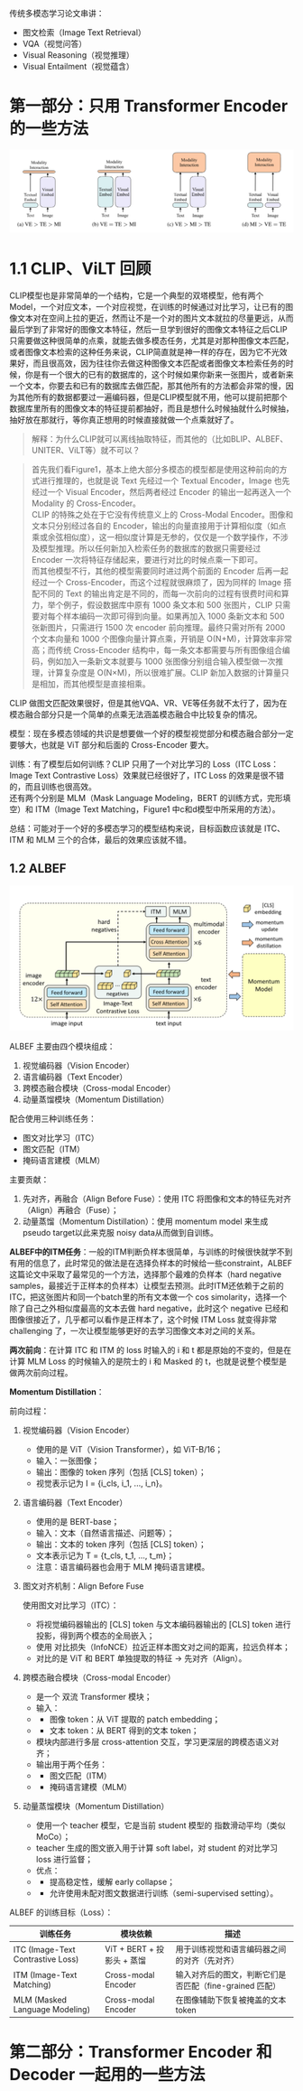 传统多模态学习论文串讲：
- 图文检索（Image Text Retrieval）
- VQA（视觉问答）
- Visual Reasoning（视觉推理）
- Visual Entailment（视觉蕴含）

# 第一部分：只用 Transformer Encoder 的一些方法

![Figure1](../images/MML论文串讲_Figure1.png)

# 1.1 CLIP、ViLT 回顾

CLIP模型也是非常简单的一个结构，它是一个典型的双塔模型，他有两个Model，一个对应文本，一个对应视觉，在训练的时候通过对比学习，让已有的图像文本对在空间上拉的更近，然而让不是一个对的图片文本就拉的尽量更远，从而最后学到了非常好的图像文本特征，然后一旦学到很好的图像文本特征之后CLIP只需要做这种很简单的点乘，就能去做多模态任务，尤其是对那种图像文本匹配，或者图像文本检索的这种任务来说，CLIP简直就是神一样的存在，因为它不光效果好，而且很高效，因为往往你去做这种图像文本匹配或者图像文本检索任务的时候，你是有一个很大的已有的数据库的，这个时候如果你新来一张图片，或者新来一个文本，你要去和已有的数据库去做匹配，那其他所有的方法都会非常的慢，因为其他所有的数据都要过一遍编码器，但是CLIP模型就不用，他可以提前把那个数据库里所有的图像文本的特征提前都抽好，而且是想什么时候抽就什么时候抽，抽好放在那就行，等你真正想用的时候直接就做一个点乘就好了。

> 解释：为什么CLIP就可以离线抽取特征，而其他的（比如BLIP、ALBEF、UNITER、ViLT等）就不可以？

> 首先我们看Figure1，基本上绝大部分多模态的模型都是使用这种前向的方式进行推理的，也就是说 Text 先经过一个 Textual Encoder，Image 也先经过一个 Visual Encoder，然后两者经过 Encoder 的输出一起再送入一个 Modality 的 Cross-Encoder。     
CLIP 的特殊之处在于它没有传统意义上的 Cross-Modal Encoder。图像和文本只分别经过各自的 Encoder，输出的向量直接用于计算相似度（如点乘或余弦相似度），这一相似度计算是无参的，仅仅是一个数学操作，不涉及模型推理。所以任何新加入检索任务的数据库的数据只需要经过 Encoder 一次将特征存储起来，要进行对比的时候点乘一下即可。      
而其他模型不行，其他的模型需要同时进过两个前面的 Encoder 后再一起经过一个 Cross-Encoder，而这个过程就很麻烦了，因为同样的 Image 搭配不同的 Text 的输出肯定是不同的，而每一次前向的过程有很费时间和算力，举个例子，假设数据库中原有 1000 条文本和 500 张图片，CLIP 只需要对每个样本编码一次即可得到向量。如果再加入 1000 条新文本和 500 张新图片，只需进行 1500 次 encoder 前向推理。最终只需对所有 2000 个文本向量和 1000 个图像向量计算点乘，开销是 O(N+M)，计算效率非常高；而传统 Cross-Encoder 结构中，每一条文本都需要与所有图像组合编码，例如加入一条新文本就要与 1000 张图像分别组合输入模型做一次推理，计算复杂度是 O(N×M)，所以很难扩展。CLIP 新加入数据的计算量只是相加，而其他模型是直接相乘。

CLIP 做图文匹配效果很好，但是其他VQA、VR、VE等任务就不太行了，因为在模态融合部分只是一个简单的点乘无法涵盖模态融合中比较复杂的情况。

模型：现在多模态领域的共识是想要做一个好的模型视觉部分和模态融合部分一定要够大，也就是 ViT 部分和后面的 Cross-Encoder 要大。       

训练：有了模型后如何训练？CLIP 只用了一个对比学习的 Loss（ITC Loss：Image Text Contrastive Loss）效果就已经很好了，ITC Loss 的效果是很不错的，而且训练也很高效。     
还有两个分别是 MLM（Mask Language Modeling，BERT 的训练方式，完形填空）和 ITM（Image Text Matching，Figure1 中c和d模型中所采用的方法）。

总结：可能对于一个好的多模态学习的模型结构来说，目标函数应该就是 ITC、ITM 和 MLM 三个的合体，最后的效果应该就不错。

## 1.2 ALBEF

![Figure2](../images/MML论文串讲_Figure2.png)   

ALBEF 主要由四个模块组成：
1.	视觉编码器（Vision Encoder）
2.	语言编码器（Text Encoder）
3.	跨模态融合模块（Cross-modal Encoder）
4.	动量蒸馏模块（Momentum Distillation）

配合使用三种训练任务：
- 图文对比学习（ITC）
- 图文匹配（ITM）
- 掩码语言建模（MLM）

主要贡献：
1. 先对齐，再融合（Align Before Fuse）：使用 ITC 将图像和文本的特征先对齐（Align）再融合（Fuse）；
2.  动量蒸馏（Momentum Distillation）：使用 momentum model 来生成 pseudo target以此来克服 noisy data从而做到自训练。

**ALBEF中的ITM任务**：一般的ITM判断负样本很简单，与训练的时候很快就学不到有用的信息了，此时常见的做法是在选择负样本的时候给一些constraint，ALBEF这篇论文中采取了最常见的一个方法，选择那个最难的负样本（hard negative samples，最接近于正样本的负样本）让模型去预测。此时ITM还依赖于之前的ITC，把这张图片和同一个batch里的所有文本做一个 cos simolarity，选择一个除了自己之外相似度最高的文本去做 hard negative，此时这个 negative 已经和图像很接近了，几乎都可以看作是正样本了，这个时候 ITM Loss 就变得非常 challenging 了，一次让模型能够更好的去学习图像文本对之间的关系。

**两次前向**：在计算 ITC 和 ITM 的 loss 时输入的 i 和 t 都是原始的不变的，但是在计算 MLM Loss 的时候输入的是院士的 i 和 Masked 的 t，也就是说整个模型是做两次前向过程。

**Momentum Distillation**：

前向过程：

1. 视觉编码器（Vision Encoder）

    - 使用的是 ViT（Vision Transformer），如 ViT-B/16；
    - 输入：一张图像；
    - 输出：图像的 token 序列（包括 [CLS] token）；
    - 视觉表示记为 I = {i_cls, i_1, ..., i_n}。

2. 语言编码器（Text Encoder）

    - 使用的是 BERT-base；
    - 输入：文本（自然语言描述、问题等）；
    - 输出：文本的 token 序列（包括 [CLS] token）；
    - 文本表示记为 T = {t_cls, t_1, ..., t_m}；
    - 注意：语言编码器也会用于 MLM 掩码语言建模。

3. 图文对齐机制：Align Before Fuse      

    使用图文对比学习（ITC）：     
    - 将视觉编码器输出的 [CLS] token 与文本编码器输出的 [CLS] token 进行投影，得到两个模态的全局嵌入；
    - 使用 对比损失（InfoNCE）拉近正样本图文对之间的距离，拉远负样本；
    - 对比的是 ViT 和 BERT 单独提取的特征 → 先对齐（Align）。

4. 跨模态融合模块（Cross-modal Encoder）

    - 是一个 双流 Transformer 模块；
    - 输入：
    - - 图像 token：从 ViT 提取的 patch embedding；
    - - 文本 token：从 BERT 得到的文本 token；
    - 模块内部进行多层 cross-attention 交互，学习更深层的跨模态语义对齐；
    - 输出用于两个任务：
    - - 图文匹配（ITM）
    - - 掩码语言建模（MLM）

5. 动量蒸馏模块（Momentum Distillation）

    - 使用一个 teacher 模型，它是当前 student 模型的 指数滑动平均（类似 MoCo）；
    - teacher 生成的图文嵌入用于计算 soft label，对 student 的对比学习 loss 进行监督；
    - 优点：
    - - 提高稳定性，缓解 early collapse；
    - - 允许使用未配对图文数据进行训练（semi-supervised setting）。

ALBEF 的训练目标（Loss）：

|训练任务|	模块依赖	|描述|
| -------------- | --------------- | --------------- |
ITC (Image-Text Contrastive Loss)	|ViT + BERT + 投影头 + 蒸馏|	用于训练视觉和语言编码器之间的对齐（先对齐）
ITM (Image-Text Matching)|	Cross-modal Encoder	|输入对齐后的图文，判断它们是否匹配（fine-grained 匹配）
MLM (Masked Language Modeling)|	Cross-modal Encoder	|在图像辅助下恢复被掩盖的文本 token



# 第二部分：Transformer Encoder 和 Decoder 一起用的一些方法


